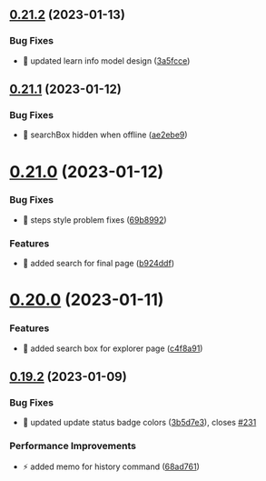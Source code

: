 ## [0.21.2](https://github.com/oguzkaganeren/manjaro-starter/compare/v0.21.1...v0.21.2) (2023-01-13)


### Bug Fixes

* 🐛 updated learn info model design ([3a5fcce](https://github.com/oguzkaganeren/manjaro-starter/commit/3a5fccef8529266feb6b1b0cb4bea37cfe69aab8))



## [0.21.1](https://github.com/oguzkaganeren/manjaro-starter/compare/v0.21.0...v0.21.1) (2023-01-12)


### Bug Fixes

* 🐛 searchBox hidden when offline ([ae2ebe9](https://github.com/oguzkaganeren/manjaro-starter/commit/ae2ebe905cd861a99a5887fa8381cefe1ad92cb3))



# [0.21.0](https://github.com/oguzkaganeren/manjaro-starter/compare/v0.20.0...v0.21.0) (2023-01-12)


### Bug Fixes

* 🐛 steps style problem fixes ([69b8992](https://github.com/oguzkaganeren/manjaro-starter/commit/69b89922529aae2aab341bfb99055e93244ea745))


### Features

* 🎸 added search for final page ([b924ddf](https://github.com/oguzkaganeren/manjaro-starter/commit/b924ddff54aaeed3e3e85d3c6e64495d9f723f9e))



# [0.20.0](https://github.com/oguzkaganeren/manjaro-starter/compare/v0.19.2...v0.20.0) (2023-01-11)


### Features

* 🎸 added search box for explorer page ([c4f8a91](https://github.com/oguzkaganeren/manjaro-starter/commit/c4f8a9172f102356027862d1d27cb42fa0fc36ad))



## [0.19.2](https://github.com/oguzkaganeren/manjaro-starter/compare/v0.19.1...v0.19.2) (2023-01-09)


### Bug Fixes

* 🐛 updated update status badge colors ([3b5d7e3](https://github.com/oguzkaganeren/manjaro-starter/commit/3b5d7e303926b5846c39127d46473bfdcf10c640)), closes [#231](https://github.com/oguzkaganeren/manjaro-starter/issues/231)


### Performance Improvements

* ⚡️ added memo for history command ([68ad761](https://github.com/oguzkaganeren/manjaro-starter/commit/68ad761db06633ca84249016683ecb7d1a3e9a37))



